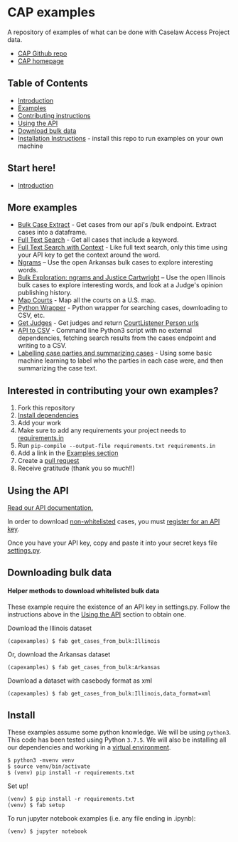 # CAP examples

A repository of examples of what can be done with Caselaw Access Project data.
- [CAP Github repo](https://github.com/harvard-lil/capstone)
- [CAP homepage](https://case.law/)

## Table of Contents
- [Introduction](#start-here!)
- [Examples](#more-examples)
- [Contributing instructions](#interested-in-contributing-your-own-examples)
- [Using the API](#using-the-api)
- [Download bulk data](#downloading-bulk-data)
- [Installation Instructions](#install) - install this repo to run examples on your own machine

## Start here!
- [Introduction](introduction/introduction.ipynb)

## More examples
- [Bulk Case Extract](bulk_extract/extract_cases.ipynb) - Get cases from our api's /bulk endpoint. Extract cases into a dataframe.
- [Full Text Search](full_text_search/full_text_search.ipynb) - Get all cases that include a keyword.
- [Full Text Search with Context](api_text_search/api_text_search.py) - Like full text search, only this time using your API key to get the context around the word.
- [Ngrams](ngrams/ngrams.ipynb) – Use the open Arkansas bulk cases to explore interesting words.
- [Bulk Exploration: ngrams and Justice Cartwright](bulk_exploration/cartwright.ipynb) – Use the open Illinois bulk cases to explore interesting words, and look at a Judge's opinion publishing history.
- [Map Courts](map_courts/map_courts.ipynb) - Map all the courts on a U.S. map.
- [Python Wrapper](python_wrapper/cap.py) - Python wrapper for searching cases, downloading to CSV, etc.
- [Get Judges](get_judges/get_judges.ipynb) - Get judges and return [CourtListener Person urls](https://www.courtlistener.com/api/rest/v3/people/?name_last=Pregerson&name_first=Harry)
- [API to CSV](api_to_csv/api_to_csv.py) - Command line Python3 script with no external dependencies, fetching search results from the cases endpoint and writing to a CSV.
- [Labelling case parties and summarizing cases](labelling_summarizing/labelling_summarizing.ipynb) - Using some basic machine learning to label who the parties in each case were, and then summarizing the case text.

## Interested in contributing your own examples?
1. Fork this repository
2. [Install dependencies](#install)
3. Add your work
4. Make sure to add any requirements your project needs to [requirements.in](requirements.in)
5. Run ```pip-compile --output-file requirements.txt requirements.in```
6. Add a link in the [Examples section](#examples)
7. Create a [pull request](https://github.com/harvard-lil/cap-examples/compare)
8. Receive gratitude (thank you so much!!)


## Using the API
[Read our API documentation.](https://case.law/api/)

In order to download [non-whitelisted](https://case.law/api/#limits) cases, you must [register for an API key](https://case.law/user/register/).

Once you have your API key, copy and paste it into your secret keys file [settings.py](config/settings.py).

## Downloading bulk data

#### Helper methods to download whitelisted bulk data
These example require the existence of an API key in settings.py.
Follow the instructions above in the [Using the API](#using-the-api) section to obtain one.  

Download the Illinois dataset
```
(capexamples) $ fab get_cases_from_bulk:Illinois
```

Or, download the Arkansas dataset
```
(capexamples) $ fab get_cases_from_bulk:Arkansas
```

Download a dataset with casebody format as xml
```
(capexamples) $ fab get_cases_from_bulk:Illinois,data_format=xml
```

## Install
These examples assume some python knowledge. We will be using `python3`.
This code has been tested using Python `3.7.5`.
We will also be installing all our dependencies and working in a [virtual environment](https://docs.python.org/3/library/venv.html).

```
$ python3 -mvenv venv
$ source venv/bin/activate
$ (venv) pip install -r requirements.txt
```

Set up!
```
(venv) $ pip install -r requirements.txt
(venv) $ fab setup
```

To run jupyter notebook examples (i.e. any file ending in .ipynb):
```
(venv) $ jupyter notebook
```
